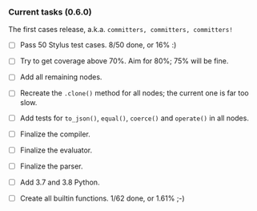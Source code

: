 ### Current tasks (0.6.0)

The first cases release, a.k.a. `committers, committers, committers!`

 - [ ] Pass 50 Stylus test cases.  8/50 done, or 16% :)
 - [ ] Try to get coverage above 70%. Aim for 80%; 75% will be fine.
 - [ ] Add all remaining nodes.
 - [ ] Recreate the `.clone()` method for all nodes; the current one is far too slow.
 - [ ] Add tests for `to_json()`, `equal()`, `coerce()` and `operate()` in all nodes.
 - [ ] Finalize the compiler.
 - [ ] Finalize the evaluator.
 - [ ] Finalize the parser.
 - [ ] Add 3.7 and 3.8 Python.
 - [ ] Create all builtin functions. 1/62 done, or 1.61% ;-)
 